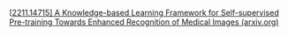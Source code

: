[[2211.14715\] A Knowledge-based Learning Framework for Self-supervised Pre-training Towards Enhanced Recognition of Medical Images (arxiv.org)](https://arxiv.org/abs/2211.14715)